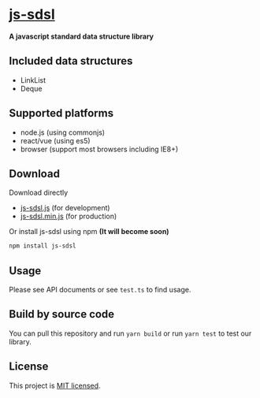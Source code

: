 # [js-sdsl](https://github.com/ZLY201/js-sdsl)

**A javascript standard data structure library**

## Included data structures

- LinkList
- Deque

## Supported platforms

- node.js (using commonjs)
- react/vue (using es5)
- browser (support most browsers including IE8+)

## Download
Download directly

- [js-sdsl.js](https://zly201.github.io/js-sdsl/js-sdsl.js) (for development)
- [js-sdsl.min.js]((https://zly201.github.io/js-sdsl/js-sdsl.min.js)) (for production)

Or install js-sdsl using npm **(It will become soon)**

```bash
npm install js-sdsl
```

## Usage

Please see API documents or see `test.ts` to find usage.

## Build by source code

You can pull this repository and run `yarn build` or run `yarn test` to test our library.

## License

This project is [MIT licensed](https://github.com/ZLY201/js-sdsl/blob/main/LICENSE).
